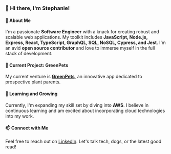 ### 👋 Hi there, I'm Stephanie!

#### 🚀 About Me
I'm a passionate **Software Engineer** with a knack for creating robust and scalable web applications. My toolkit includes **JavaScript, Node.js, Express, React, TypeScript, GraphQL, SQL, NoSQL, Cypress, and Jest**. I'm an avid **open source contributor** and love to immerse myself in the full stack of development.

#### 🌷 Current Project: GreenPets
My current venture is **[GreenPets](https://github.com/Los-Terremotos/GreenPets)**, an innovative app dedicated to prospective plant parents. 

#### 🌱 Learning and Growing
Currently, I'm expanding my skill set by diving into **AWS**. I believe in continuous learning and am excited about incorporating cloud technologies into my work.

#### 📫 Connect with Me
Feel free to reach out on [LinkedIn](https://www.linkedin.com/in/stephanie-t-serrano/). Let's talk tech, dogs, or the latest good read!
